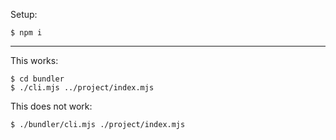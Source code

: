 Setup:

```
$ npm i
```

---

This works:

```
$ cd bundler
$ ./cli.mjs ../project/index.mjs
```

This does not work:

```
$ ./bundler/cli.mjs ./project/index.mjs
```
